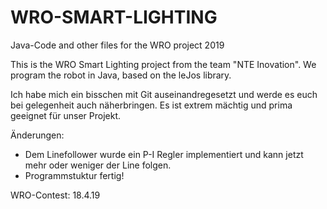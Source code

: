 # WRO-SMART-LIGHTING
Java-Code and other files for the WRO project 2019

This is the WRO Smart Lighting project from the team "NTE Inovation". We program the robot in Java, based on the leJos library.

Ich habe mich ein bisschen mit Git auseinandregesetzt und werde es euch bei gelegenheit auch näherbringen. Es ist extrem mächtig und prima geeignet für unser Projekt. 

Änderungen:
  - Dem Linefollower wurde ein P-I Regler implementiert und kann jetzt mehr oder weniger der Line folgen.
  - Programmstuktur fertig!
  

WRO-Contest: 18.4.19
